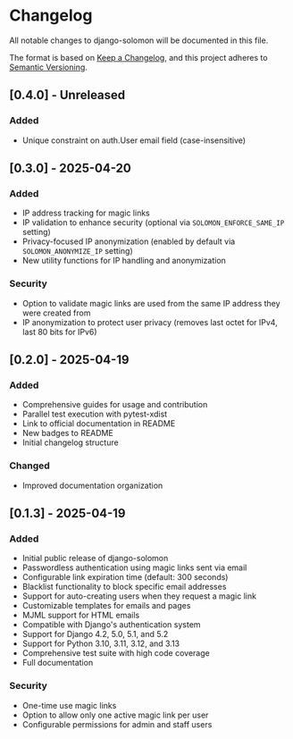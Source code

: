 # Changelog

All notable changes to django-solomon will be documented in this file.

The format is based on [Keep a Changelog](https://keepachangelog.com/en/1.0.0/),
and this project adheres to [Semantic Versioning](https://semver.org/spec/v2.0.0.html).

## [0.4.0] - Unreleased

### Added

- Unique constraint on auth.User email field (case-insensitive)

## [0.3.0] - 2025-04-20

### Added

- IP address tracking for magic links
- IP validation to enhance security (optional via `SOLOMON_ENFORCE_SAME_IP` setting)
- Privacy-focused IP anonymization (enabled by default via `SOLOMON_ANONYMIZE_IP` setting)
- New utility functions for IP handling and anonymization

### Security

- Option to validate magic links are used from the same IP address they were created from
- IP anonymization to protect user privacy (removes last octet for IPv4, last 80 bits for IPv6)

## [0.2.0] - 2025-04-19

### Added

- Comprehensive guides for usage and contribution
- Parallel test execution with pytest-xdist
- Link to official documentation in README
- New badges to README
- Initial changelog structure

### Changed

- Improved documentation organization

## [0.1.3] - 2025-04-19

### Added

- Initial public release of django-solomon
- Passwordless authentication using magic links sent via email
- Configurable link expiration time (default: 300 seconds)
- Blacklist functionality to block specific email addresses
- Support for auto-creating users when they request a magic link
- Customizable templates for emails and pages
- MJML support for HTML emails
- Compatible with Django's authentication system
- Support for Django 4.2, 5.0, 5.1, and 5.2
- Support for Python 3.10, 3.11, 3.12, and 3.13
- Comprehensive test suite with high code coverage
- Full documentation

### Security

- One-time use magic links
- Option to allow only one active magic link per user
- Configurable permissions for admin and staff users

